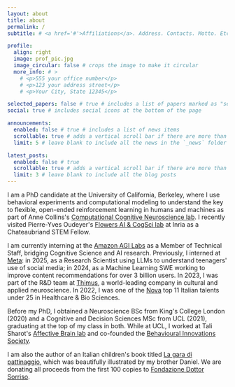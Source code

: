 ```yaml
---
layout: about
title: about
permalink: /
subtitle: # <a href='#'>Affiliations</a>. Address. Contacts. Motto. Etc.

profile:
  align: right
  image: prof_pic.jpg
  image_circular: false # crops the image to make it circular
  more_info: # >
    # <p>555 your office number</p>
    # <p>123 your address street</p>
    # <p>Your City, State 12345</p>

selected_papers: false # true # includes a list of papers marked as "selected={true}"
social: true # includes social icons at the bottom of the page

announcements:
  enabled: false # true # includes a list of news items
  scrollable: true # adds a vertical scroll bar if there are more than 3 news items
  limit: 5 # leave blank to include all the news in the `_news` folder

latest_posts:
  enabled: false # true
  scrollable: true # adds a vertical scroll bar if there are more than 3 new posts items
  limit: 3 # leave blank to include all the blog posts
---
```


I am a PhD candidate at the University of California, Berkeley, where I use behavioral experiments and computational modeling to understand the key to flexible, open-ended reinforcement learning in humans and machines as part of Anne Collins's <a href="https://ccn.berkeley.edu/" target="_blank">Computational Cognitive Neuroscience lab</a>. I recently visited Pierre-Yves Oudeyer's <a href="https://flowers.inria.fr/" target="_blank">Flowers AI & CogSci lab</a> at Inria as a Chateaubriand STEM Fellow.
    
I am currently interning at the <a href="https://labs.amazon.science/" target="_blank">Amazon AGI Labs</a> as a Member of Technical Staff, bridging Cognitive Science and AI research. Previously, I interned at <a href="https://about.meta.com/" target="_blank">Meta</a>: in 2025, as a Research Scientist using LLMs to understand teenagers' use of social media; in 2024, as a Machine Learning SWE working to improve content recommendations for over 3 billion users. In 2023, I was part of the R&D team at <a href="https://thimus.com/en/home/" target="_blank">Thimus</a>, a world-leading company in cultural and applied neuroscience. In 2022, I was one of the <a href="https://www.novatalent.com/111/italy/student-list/2022" target="_blank">Nova</a> top 11 Italian talents under 25 in Healthcare & Bio Sciences.

Before my PhD, I  obtained a Neuroscience BSc from King's College London (2020) and a Cognitive and Decision Sciences MSc from UCL (2021), graduating at the top of my class in both. While at UCL, I worked at Tali Sharot's <a href="http://affectivebrain.com/" target="_blank">Affective Brain lab</a> and co-founded the <a href="linkedin.com/company/ucl-behavioural-innovations-society/" target="_blank">Behavioural Innovations Society</a>.

I am also the author of an Italian children's book titled <a href="https://www.amazon.it/dp/B0DL5CX7SP" target="_blank">La gara di pattinaggio</a>, which was beautifully illustrated by my brother Daniel. We are donating all proceeds from the first 100 copies to <a href="https://www.dottorsorriso.it/" target="_blank">Fondazione Dottor Sorriso</a>.